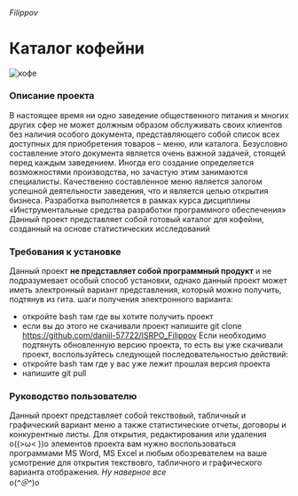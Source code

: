 ###### Filippov
# Каталог кофейни
![кофе](https://blackpantera.ru/articles/wp-content/uploads/2021/03/glavnaya-257.jpg)

### Описание проекта
В настоящее время ни одно заведение общественного питания и многих других сфер не может должным образом обслуживать своих клиентов без наличия особого документа, представляющего собой список всех доступных для приобретения товаров – меню, или каталога. Безусловно составление этого документа является очень важной задачей, стоящей перед каждым заведением. Иногда его создание определяется возможностями производства, но зачастую этим занимаются специалисты. Качественно составленное меню является залогом успешной деятельности заведения, что и является целью открытия бизнеса. Разработка выполняется в рамках курса дисциплины «Инструментальные средства разработки программного обеспечения»
Данный проект представляет собой готовый каталог для кофейни, созданный на основе статистических исследований
### Требования к установке 
Данный проект **не представляет собой программный продукт** и не подразумевает особый способ установки, однако данный проект может иметь электронный вариант представления, который можно получить, подтянув из гита.
шаги получения электронного варианта:
* откройте bash там где вы хотите получить проект
* если вы до этого не скачивали проект напишите git clone https://github.com/daniil-57722/ISRPO_Filippov
Если необходимо подтянуть обновленную версию проекта, то есть вы уже скачивали проект, воспользуйтесь следующей последовательностью действий:
* откройте bash там где у вас уже лежит прошлая версия проекта
* напишите git pull
### Руководство пользователю
Данный проект представляет собой текствовый, табличный и графический вариант меню а также статистические отчеты, договоры и конкурентные листы. Для открытия, редактирования или удаления o((>ω< ))o элементов проекта вам нужно воспользоваться программами MS Word, MS Excel и любым обозревателем на ваше усмотрение для открытия текствовго, табличного и графического варианта отображения.
*Ну наверное все*  
o(*^＠^*)o
